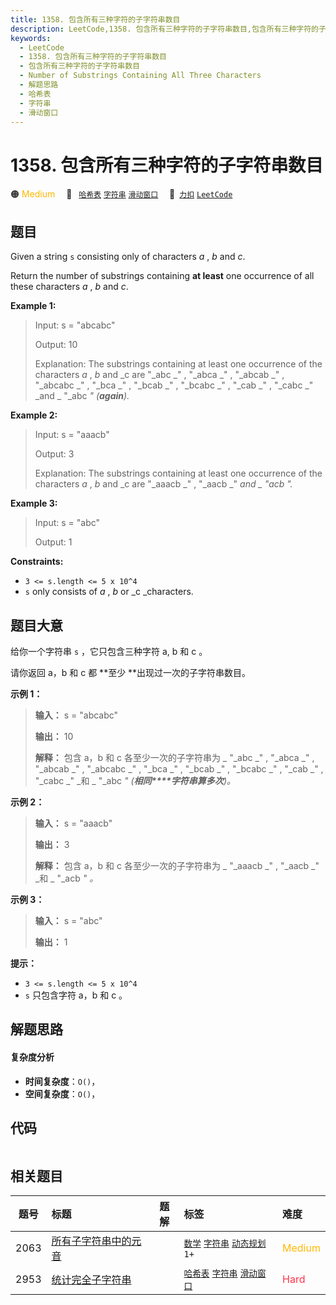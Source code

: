 ```yaml
---
title: 1358. 包含所有三种字符的子字符串数目
description: LeetCode,1358. 包含所有三种字符的子字符串数目,包含所有三种字符的子字符串数目,Number of Substrings Containing All Three Characters,解题思路,哈希表,字符串,滑动窗口
keywords:
  - LeetCode
  - 1358. 包含所有三种字符的子字符串数目
  - 包含所有三种字符的子字符串数目
  - Number of Substrings Containing All Three Characters
  - 解题思路
  - 哈希表
  - 字符串
  - 滑动窗口
---
```


# 1358. 包含所有三种字符的子字符串数目

🟠 <font color=#ffb800>Medium</font>&emsp; 🔖&ensp; [`哈希表`](/tag/hash-table.md) [`字符串`](/tag/string.md) [`滑动窗口`](/tag/sliding-window.md)&emsp; 🔗&ensp;[`力扣`](https://leetcode.cn/problems/number-of-substrings-containing-all-three-characters) [`LeetCode`](https://leetcode.com/problems/number-of-substrings-containing-all-three-characters)

## 题目

Given a string `s` consisting only of characters _a_ , _b_ and _c_.

Return the number of substrings containing **at least**  one occurrence of all
these characters _a_ , _b_ and _c_.



**Example 1:**

> Input: s = "abcabc"
> 
> Output: 10
> 
> Explanation: The substrings containing at least one occurrence of the characters _a_ , _b_  and _c are "_abc _" , "_abca _" , "_abcab _" , "_abcabc _" , "_bca _" , "_bcab _" , "_bcabc _" , "_cab _" , "_cabc _" _and _ "_abc _" _(**again**)_._

**Example 2:**

> Input: s = "aaacb"
> 
> Output: 3
> 
> Explanation: The substrings containing at least one occurrence of the characters _a_ , _b_  and _c are "_aaacb _" , "_aacb _" _and _ "_acb _".___

**Example 3:**

> Input: s = "abc"
> 
> Output: 1

**Constraints:**

  * `3 <= s.length <= 5 x 10^4`
  * `s` only consists of _a_ , _b_ or _c  _characters.


## 题目大意

给你一个字符串 `s` ，它只包含三种字符 a, b 和 c 。

请你返回 a，b 和 c 都 **至少  **出现过一次的子字符串数目。



**示例 1：**

> 
> 
> 
> 
> 
> **输入：** s = "abcabc"
> 
> **输出：** 10
> 
> **解释：** 包含 a，b 和 c 各至少一次的子字符串为 _ "_abc _" , "_abca _" , "_abcab _" , "_abcabc _" , "_bca _" , "_bcab _" , "_bcabc _" , "_cab _" , "_cabc _" _和 _ "_abc _" _(**相同****字符串算多次**)_。_
> 
> 

**示例 2：**

> 
> 
> 
> 
> 
> **输入：** s = "aaacb"
> 
> **输出：** 3
> 
> **解释：** 包含 a，b 和 c 各至少一次的子字符串为 _ "_aaacb _" , "_aacb _" _和 _ "_acb _" 。_
> 
> 

**示例 3：**

> 
> 
> 
> 
> 
> **输入：** s = "abc"
> 
> **输出：** 1
> 
> 



**提示：**

  * `3 <= s.length <= 5 x 10^4`
  * `s` 只包含字符 a，b 和 c 。


## 解题思路

#### 复杂度分析

- **时间复杂度**：`O()`，
- **空间复杂度**：`O()`，

## 代码

```javascript

```

## 相关题目

<!-- prettier-ignore -->
| 题号 | 标题 | 题解 | 标签 | 难度 |
| :------: | :------ | :------: | :------ | :------ |
| 2063 | [所有子字符串中的元音](https://leetcode.com/problems/vowels-of-all-substrings) |  |  [`数学`](/tag/math.md) [`字符串`](/tag/string.md) [`动态规划`](/tag/dynamic-programming.md) `1+` | <font color=#ffb800>Medium</font> |
| 2953 | [统计完全子字符串](https://leetcode.com/problems/count-complete-substrings) |  |  [`哈希表`](/tag/hash-table.md) [`字符串`](/tag/string.md) [`滑动窗口`](/tag/sliding-window.md) | <font color=#ff334b>Hard</font> |